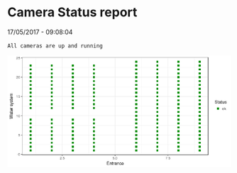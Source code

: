 Camera Status report
================
17/05/2017 - 09:08:04

    All cameras are up and running

![](camreport_files/figure-markdown_github/unnamed-chunk-2-1.png)
